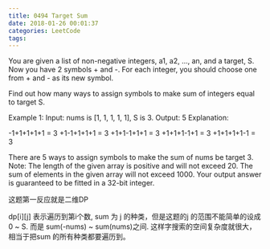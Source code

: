 ```yaml
---
title: 0494 Target Sum
date: 2018-01-26 00:01:37
categories: LeetCode
tags:
---
```


You are given a list of non-negative integers, a1, a2, ..., an, and a target, S. Now you have 2 symbols + and -. For each integer, you should choose one from + and - as its new symbol.

Find out how many ways to assign symbols to make sum of integers equal to target S.

Example 1:
Input: nums is [1, 1, 1, 1, 1], S is 3. 
Output: 5
Explanation: 

-1+1+1+1+1 = 3
+1-1+1+1+1 = 3
+1+1-1+1+1 = 3
+1+1+1-1+1 = 3
+1+1+1+1-1 = 3

There are 5 ways to assign symbols to make the sum of nums be target 3.
Note:
The length of the given array is positive and will not exceed 20.
The sum of elements in the given array will not exceed 1000.
Your output answer is guaranteed to be fitted in a 32-bit integer.

这题第一反应就是二维DP

dp[i][j] 表示遍历到第i个数, sum 为 j 的种类，但是这题的j 的范围不能简单的设成0 ~ S. 而是 sum(-nums)  ~ sum(nums)之间. 这样字搜索的空间复杂度就很大，相当于把sum 的所有种类都要遍历到。


